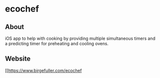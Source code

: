 # ecochef

## About

iOS app to help with cooking by providing multiple simultaneous timers and a predicting timer for preheating and cooling ovens.

## Website

[[https://www.birgefuller.com/ecochef
